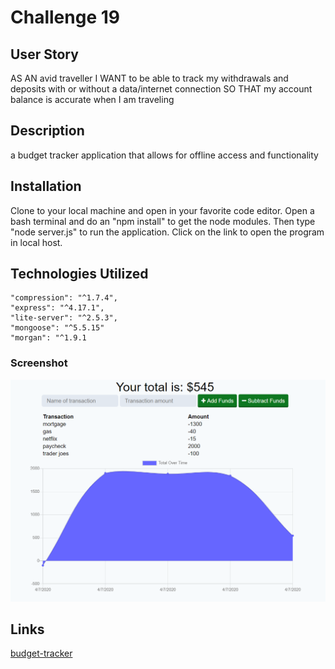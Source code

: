 # Challenge 19

## User Story

AS AN avid traveller
I WANT to be able to track my withdrawals and deposits with or without a data/internet connection
SO THAT my account balance is accurate when I am traveling

## Description

a budget tracker application that allows for offline access and functionality

## Installation

Clone to your local machine and open in your favorite code editor. Open a bash terminal and do an "npm install" to get the node modules. Then type "node server.js" to run the application. Click on the link to open the program in local host.

## Technologies Utilized

    "compression": "^1.7.4",
    "express": "^4.17.1",
    "lite-server": "^2.5.3",
    "mongoose": "^5.5.15"
    "morgan": "^1.9.1

### Screenshot

![image](./public/img/Capture.PNG)

## Links

[budget-tracker](https://challenge19.herokuapp.com/)
